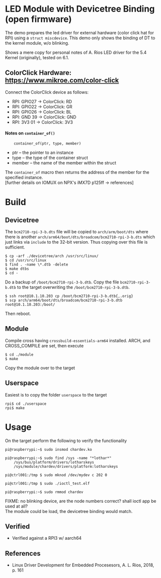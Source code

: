 # LED Module with Devicetree Binding (open firmware)

The demo prepares the led driver for external hardware (color click hat for RPI) using a `struct miscdevice`. This demo only shows the binding of DT to the kernel module, w/o blinking.  

Shows a mere copy for personal notes of A. Rios LED driver for the 5.4 Kernel (originally), tested on 6.1.  

## ColorClick Hardware: https://www.mikroe.com/color-click

Connect the ColorClick device as follows:  
- RPI: GPIO27 -> ColorClick: RD
- RPI: GPIO22 -> ColorClick: GR
- RPI: GPIO26 -> ColorClick: BL
- RPI: GND 39 -> ColorClick: GND
- RPI: 3V3 01 -> ColorClick: 3V3

#### Notes on `container_of()`

```
    container_of(ptr, type, member)
```

* ptr – the pointer to an instance
* type – the type of the container struct
* member – the name of the member within the struct

The `container_of` macro then returns the address of the member for the specified instance.  
[further details on IOMUX on NPX's iMX7D p125ff -> references]  


# Build

## Devicetree
The `bcm2710-rpi-3-b.dts` file will be copied to ``arch/arm/boot/dts`` where there is another `arch/arm64/boot/dts/broadcom/bcm2710-rpi-3-b.dts` which just links via `include` to the 32-bit version. Thus copying over this file is sufficient.  
```
$ cp -arf ./devicetree/arch /usr/src/linux/
$ cd /usr/src/linux
$ find . -name \*.dtb -delete
$ make dtbs
$ cd -
```
Do a backup of `/boot/bcm2710-rpi-3-b.dtb`. Copy the file `bcm2710-rpi-3-b.dtb` to the target overwriting the `/boot/bcm2710-rpi-3-b.dtb`.  
```
$ ssh root@10.1.10.203 cp /boot/bcm2710-rpi-3-b.dtb{,.orig}
$ scp arch/arm64/boot/dts/broadcom/bcm2710-rpi-3-b.dtb root@10.1.10.203:/boot/
```
Then reboot.  

## Module
Compile cross having ``crossbuild-essentials-arm64`` installed. ARCH, and CROSS_COMPILE are set, then execute  
```
$ cd ./module
$ make
```
Copy the module over to the target  

## Userspace
Easiest is to copy the folder `userspace`  to the target  
```
rpi$ cd ./userspace
rpi$ make
```

# Usage
On the target perform the following to verify the functionality  
```
pi@raspberrypi:~$ sudo insmod chardev.ko

pi@raspberrypi:~$ sudo find /sys -name "*lothar*"
    /sys/bus/platform/drivers/lotharskeys
    /sys/module/chardev/drivers/platform:lotharskeys

pi@ctrl001:/tmp $ sudo mknod /dev/mydev c 202 0

pi@ctrl001:/tmp $ sudo ./ioctl_test.elf

pi@raspberrypi:~$ sudo rmmod chardev
```
FIXME: no blinking device, are the node numbers correct? shall ioctl app be used at all?   
The module could be load, the devicetree binding would match.  

## Verified
* Verified against a RPI3 w/ aarch64

## References
* Linux Driver Development for Embedded Procesesors, A. L. Rios, 2018, p. 161

